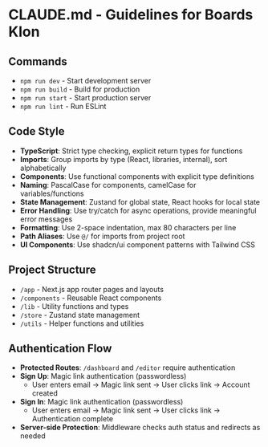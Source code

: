 # CLAUDE.md - Guidelines for Boards Klon

## Commands
- `npm run dev` - Start development server
- `npm run build` - Build for production
- `npm run start` - Start production server
- `npm run lint` - Run ESLint

## Code Style
- **TypeScript**: Strict type checking, explicit return types for functions
- **Imports**: Group imports by type (React, libraries, internal), sort alphabetically
- **Components**: Use functional components with explicit type definitions
- **Naming**: PascalCase for components, camelCase for variables/functions
- **State Management**: Zustand for global state, React hooks for local state
- **Error Handling**: Use try/catch for async operations, provide meaningful error messages
- **Formatting**: Use 2-space indentation, max 80 characters per line
- **Path Aliases**: Use `@/` for imports from project root
- **UI Components**: Use shadcn/ui component patterns with Tailwind CSS

## Project Structure
- `/app` - Next.js app router pages and layouts
- `/components` - Reusable React components
- `/lib` - Utility functions and types
- `/store` - Zustand state management
- `/utils` - Helper functions and utilities

## Authentication Flow
- **Protected Routes**: `/dashboard` and `/editor` require authentication
- **Sign Up**: Magic link authentication (passwordless)
  - User enters email → Magic link sent → User clicks link → Account created
- **Sign In**: Magic link authentication (passwordless)
  - User enters email → Magic link sent → User clicks link → Authentication complete
- **Server-side Protection**: Middleware checks auth status and redirects as needed